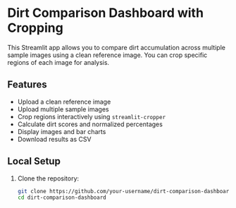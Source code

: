 # Dirt Comparison Dashboard with Cropping

This Streamlit app allows you to compare dirt accumulation across multiple sample images using a clean reference image. You can crop specific regions of each image for analysis.

## Features
- Upload a clean reference image
- Upload multiple sample images
- Crop regions interactively using `streamlit-cropper`
- Calculate dirt scores and normalized percentages
- Display images and bar charts
- Download results as CSV

## Local Setup
1. Clone the repository:
   ```bash
   git clone https://github.com/your-username/dirt-comparison-dashboard.git
   cd dirt-comparison-dashboard
  
